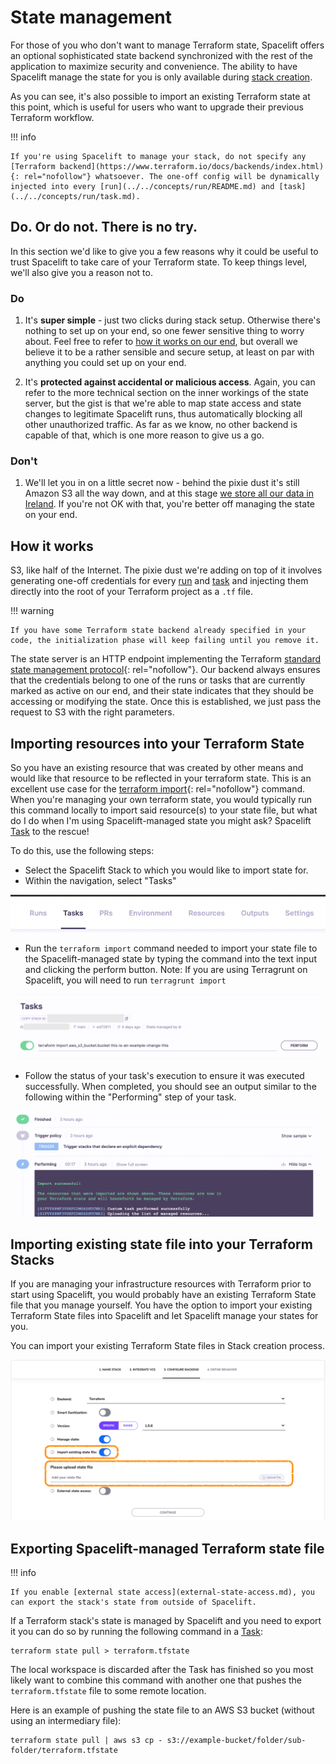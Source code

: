 # State management

For those of you who don't want to manage Terraform state, Spacelift offers an optional sophisticated state backend synchronized with the rest of the application to maximize security and convenience. The ability to have Spacelift manage the state for you is only available during [stack creation](../../concepts/stack/creating-a-stack.md#terraform).

As you can see, it's also possible to import an existing Terraform state at this point, which is useful for users who want to upgrade their previous Terraform workflow.

!!! info

    If you're using Spacelift to manage your stack, do not specify any [Terraform backend](https://www.terraform.io/docs/backends/index.html){: rel="nofollow"} whatsoever. The one-off config will be dynamically injected into every [run](../../concepts/run/README.md) and [task](../../concepts/run/task.md).

## Do. Or do not. There is no try.

In this section we'd like to give you a few reasons why it could be useful to trust Spacelift to take care of your Terraform state. To keep things level, we'll also give you a reason not to.

### Do

1. It's **super simple** - just two clicks during stack setup. Otherwise there's nothing to set up on your end, so one fewer sensitive thing to worry about. Feel free to refer to [how it works on our end](state-management.md#how-it-works), but overall we believe it to be a rather sensible and secure setup, at least on par with anything you could set up on your end.

2. It's **protected against accidental or malicious access**. Again, you can refer to the more technical section on the inner workings of the state server, but the gist is that we're able to map state access and state changes to legitimate Spacelift runs, thus automatically blocking all other unauthorized traffic. As far as we know, no other backend is capable of that, which is one more reason to give us a go.

### Don't

1. We'll let you in on a little secret now - behind the pixie dust it's still Amazon S3 all the way down, and at this stage [we store all our data in Ireland](../../product/security.md). If you're not OK with that, you're better off managing the state on your end.

## How it works

S3, like half of the Internet. The pixie dust we're adding on top of it involves generating one-off credentials for every [run](../../concepts/run/README.md) and [task](../../concepts/run/task.md) and injecting them directly into the root of your Terraform project as a `.tf` file.

!!! warning

    If you have some Terraform state backend already specified in your code, the initialization phase will keep failing until you remove it.

The state server is an HTTP endpoint implementing the Terraform [standard state management protocol](https://www.terraform.io/docs/backends/types/http.html){: rel="nofollow"}. Our backend always ensures that the credentials belong to one of the runs or tasks that are currently marked as active on our end, and their state indicates that they should be accessing or modifying the state. Once this is established, we just pass the request to S3 with the right parameters.

## Importing resources into your Terraform State

So you have an existing resource that was created by other means and would like that resource to be reflected in your terraform state. This is an excellent use case for the [terraform import](https://www.terraform.io/cli/import){: rel="nofollow"} command. When you're managing your own terraform state, you would typically run this command locally to import said resource(s) to your state file, but what do I do when I'm using Spacelift-managed state you might ask? Spacelift [Task](../../concepts/run/task.md) to the rescue!

To do this, use the following steps:

- Select the Spacelift Stack to which you would like to import state for.
- Within the navigation, select "Tasks"

![](<../../assets/screenshots/Screen Shot 2022-02-15 at 10.25.20 AM.png>)

- Run the `terraform import` command needed to import your state file to the Spacelift-managed state by typing the command into the text input and clicking the perform button. Note: If you are using Terragrunt on Spacelift, you will need to run `terragrunt import`

![](<../../assets/screenshots/Screen Shot 2022-02-15 at 1.05.23 PM.png>)

- Follow the status of your task's execution to ensure it was executed successfully. When completed, you should see an output similar to the following within the "Performing" step of your task.

![](<../../assets/screenshots/Screen Shot 2022-02-15 at 1.31.29 PM.png>)

## Importing existing state file into your Terraform Stacks

If you are managing your infrastructure resources with Terraform prior to start using Spacelift, you would probably have an existing Terraform State file that you manage yourself. You have the option to import your existing Terraform State files into Spacelift and let Spacelift manage your states for you.

You can import your existing Terraform State files in Stack creation process.

![](../../assets/screenshots/Stack_settings_importing_state_file.png)

## Exporting Spacelift-managed Terraform state file

!!! info

    If you enable [external state access](external-state-access.md), you can export the stack's state from outside of Spacelift.

If a Terraform stack's state is managed by Spacelift and you need to export it you can do so by running the following command in a [Task](../../concepts/run/task.md#performing-a-task):

```shell
terraform state pull > terraform.tfstate
```

The local workspace is discarded after the Task has finished so you most likely want to combine this command with another one that pushes the `terraform.tfstate` file to some remote location.

Here is an example of pushing the state file to an AWS S3 bucket (without using an intermediary file):

```shell
terraform state pull | aws s3 cp - s3://example-bucket/folder/sub-folder/terraform.tfstate
```
